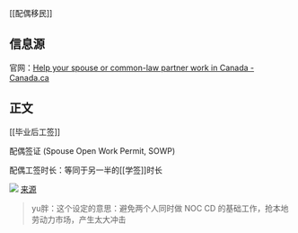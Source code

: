 [[配偶移民]]

## 信息源

官网：[Help your spouse or common-law partner work in Canada - Canada.ca](https://www.canada.ca/en/immigration-refugees-citizenship/services/study-canada/work/help-your-spouse-common-law-partner-work-canada.html)


## 正文

[[毕业后工签]]

配偶签证 (Spouse Open Work Permit, SOWP)

配偶工签时长：等同于另一半的[[学签]]时长

![](https://picture-guan.oss-cn-hangzhou.aliyuncs.com/20220901022021.png)
[来源](https://youtu.be/td-oJbuFHCs?list=PLGMrzTnCOjdTga7uu5vVbudG_bwH3Vxl1&t=1223)

> yu胖：这个设定的意思：避免两个人同时做 NOC CD 的基础工作，抢本地劳动力市场，产生太大冲击

